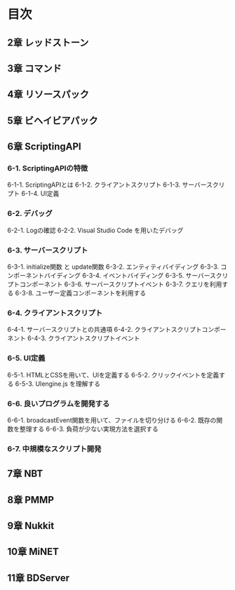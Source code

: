 # 目次
## 2章 レッドストーン

## 3章 コマンド

## 4章 リソースパック

## 5章 ビヘイビアパック

## 6章 ScriptingAPI
### 6-1. ScriptingAPIの特徴
6-1-1. ScriptingAPIとは
6-1-2. クライアントスクリプト
6-1-3. サーバースクリプト
6-1-4. UI定義
### 6-2. デバッグ
6-2-1. Logの確認
6-2-2. Visual Studio Code を用いたデバッグ
### 6-3. サーバースクリプト
6-3-1. initialize関数 と update関数
6-3-2. エンティティバイディング
6-3-3. コンポーネントバイディング
6-3-4. イベントバイディング
6-3-5. サーバースクリプトコンポーネント
6-3-6. サーバースクリプトイベント
6-3-7. クエリを利用する
6-3-8. ユーザー定義コンポーネントを利用する
### 6-4. クライアントスクリプト
6-4-1. サーバースクリプトとの共通項
6-4-2. クライアントスクリプトコンポーネント
6-4-3. クライアントスクリプトイベント
### 6-5. UI定義
6-5-1. HTMLとCSSを用いて、UIを定義する
6-5-2. クリックイベントを定義する
6-5-3. UIengine.js を理解する
### 6-6. 良いプログラムを開発する
6-6-1. broadcastEvent関数を用いて、ファイルを切り分ける
6-6-2. 既存の関数を整理する
6-6-3. 負荷が少ない実現方法を選択する
### 6-7. 中規模なスクリプト開発 

## 7章 NBT

## 8章 PMMP

## 9章 Nukkit

## 10章 MiNET

## 11章 BDServer
